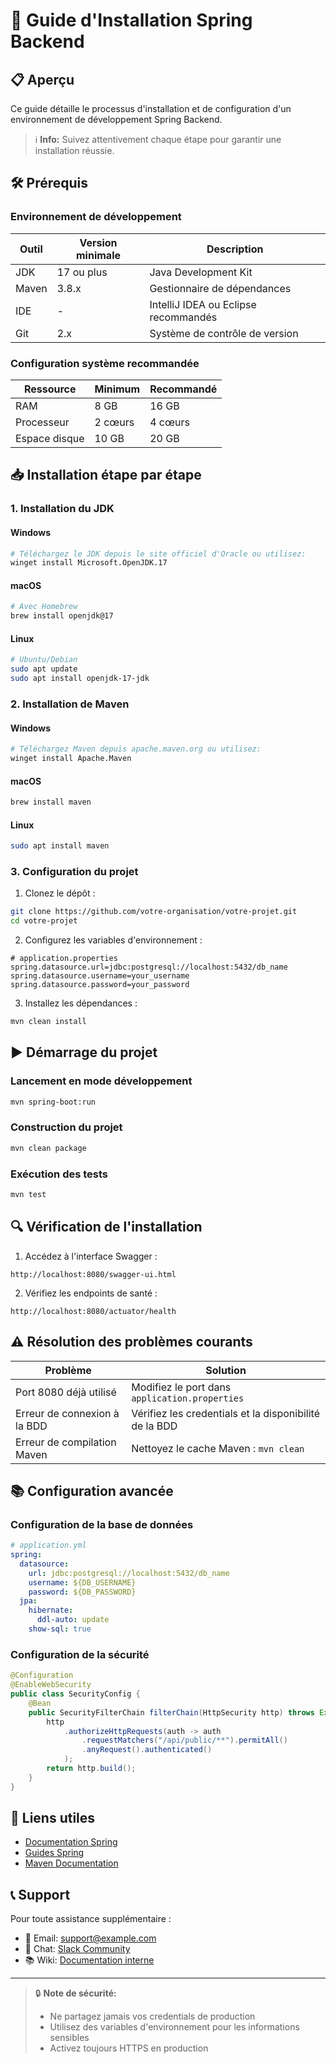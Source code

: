 # 🚀 Guide d'Installation Spring Backend

## 📋 Aperçu

Ce guide détaille le processus d'installation et de configuration d'un environnement de développement Spring Backend.

> ℹ️ **Info:** Suivez attentivement chaque étape pour garantir une installation réussie.

## 🛠️ Prérequis

### Environnement de développement

| Outil          | Version minimale | Description                           |
|----------------|------------------|---------------------------------------|
| JDK            | 17 ou plus      | Java Development Kit                  |
| Maven          | 3.8.x           | Gestionnaire de dépendances           |
| IDE            | -               | IntelliJ IDEA ou Eclipse recommandés  |
| Git            | 2.x             | Système de contrôle de version        |

### Configuration système recommandée

| Ressource      | Minimum         | Recommandé      |
|----------------|-----------------|-----------------|
| RAM            | 8 GB           | 16 GB           |
| Processeur     | 2 cœurs        | 4 cœurs         |
| Espace disque  | 10 GB          | 20 GB           |

## 📥 Installation étape par étape

### 1. Installation du JDK

#### Windows
```bash
# Téléchargez le JDK depuis le site officiel d'Oracle ou utilisez:
winget install Microsoft.OpenJDK.17
```

#### macOS
```bash
# Avec Homebrew
brew install openjdk@17
```

#### Linux
```bash
# Ubuntu/Debian
sudo apt update
sudo apt install openjdk-17-jdk
```

### 2. Installation de Maven

#### Windows
```bash
# Téléchargez Maven depuis apache.maven.org ou utilisez:
winget install Apache.Maven
```

#### macOS
```bash
brew install maven
```

#### Linux
```bash
sudo apt install maven
```

### 3. Configuration du projet

1. Clonez le dépôt :
```bash
git clone https://github.com/votre-organisation/votre-projet.git
cd votre-projet
```

2. Configurez les variables d'environnement :

```properties
# application.properties
spring.datasource.url=jdbc:postgresql://localhost:5432/db_name
spring.datasource.username=your_username
spring.datasource.password=your_password
```

3. Installez les dépendances :
```bash
mvn clean install
```

## ▶️ Démarrage du projet

### Lancement en mode développement

```bash
mvn spring-boot:run
```

### Construction du projet

```bash
mvn clean package
```

### Exécution des tests

```bash
mvn test
```

## 🔍 Vérification de l'installation

1. Accédez à l'interface Swagger :
```
http://localhost:8080/swagger-ui.html
```

2. Vérifiez les endpoints de santé :
```
http://localhost:8080/actuator/health
```

## ⚠️ Résolution des problèmes courants

| Problème                           | Solution                                                    |
|-----------------------------------|-------------------------------------------------------------|
| Port 8080 déjà utilisé            | Modifiez le port dans `application.properties`              |
| Erreur de connexion à la BDD      | Vérifiez les credentials et la disponibilité de la BDD     |
| Erreur de compilation Maven       | Nettoyez le cache Maven : `mvn clean`                      |

## 📚 Configuration avancée

### Configuration de la base de données

```yaml
# application.yml
spring:
  datasource:
    url: jdbc:postgresql://localhost:5432/db_name
    username: ${DB_USERNAME}
    password: ${DB_PASSWORD}
  jpa:
    hibernate:
      ddl-auto: update
    show-sql: true
```

### Configuration de la sécurité

```java
@Configuration
@EnableWebSecurity
public class SecurityConfig {
    @Bean
    public SecurityFilterChain filterChain(HttpSecurity http) throws Exception {
        http
            .authorizeHttpRequests(auth -> auth
                .requestMatchers("/api/public/**").permitAll()
                .anyRequest().authenticated()
            );
        return http.build();
    }
}
```

## 🔗 Liens utiles

* [Documentation Spring](https://docs.spring.io/spring-boot/docs/current/reference/html/)
* [Guides Spring](https://spring.io/guides)
* [Maven Documentation](https://maven.apache.org/guides/)

## 📞 Support

Pour toute assistance supplémentaire :
- 📧 Email: support@example.com
- 💬 Chat: [Slack Community](https://slack.example.com)
- 📚 Wiki: [Documentation interne](https://wiki.example.com)

---

> 🔒 **Note de sécurité:**
> - Ne partagez jamais vos credentials de production
> - Utilisez des variables d'environnement pour les informations sensibles
> - Activez toujours HTTPS en production